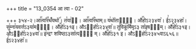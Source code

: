 +++
title = "13_0354 आ त्वा - 02"

+++
३५४-२।आ꣣꣯त्वा꣤꣯र꣣थँ꣤यथो꣥꣯। त꣣या꣢इ᳐। आ꣣꣯त्वा꣤꣯र꣥थाम्॥ य꣢थो꣡ताया꣢᳐। औ꣣꣯होऽ२३४वा꣥। ई꣣ऽ२३४हा꣥। सु꣢म्ना꣯यवर्त्तऽ३या꣡मसि꣢᳐। औ꣣꣯हो꣢ऽ३१इ। औऽ२᳐हो꣣ऽ२३४वा꣥॥ तु꣢विकू꣯र्मिमृऽ३ ता꣡इषह꣢᳐म्। औ꣣꣯हो꣢ऽ३१इ। औऽ२᳐हो꣣ऽ२३४वा꣥॥ इ꣢न्द्रꣳ शविष्ठऽ३सा꣡त्पति꣢᳐ म्। औ꣣꣯हो꣢ऽ३१ इ। औऽ२᳐हो꣣ऽ२३४५वाऽ६५६॥ ई꣣ऽ२३४हा꣥॥